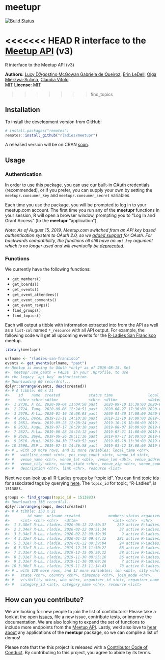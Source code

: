 
<!-- README.md is generated from README.Rmd. Please edit the Rmd file -->

# meetupr

[![Build
Status](https://travis-ci.org/rladies/meetupr.svg?branch=master)](https://travis-ci.org/rladies/meetupr)

<<<<<<< HEAD
R interface to the [Meetup API](https://www.meetup.com/meetup_api/) (v3)
=======
R interface to the Meetup API (v3)

**Authors:** [Lucy D’Agostino
McGowan](http://www.lucymcgowan.com),[Gabriela de Queiroz](http://gdequeiroz.github.io/), [Erin
LeDell](http://www.stat.berkeley.edu/~ledell/), [Olga
Mierzwa-Sulima](https://github.com/olgamie), [Claudia
Vitolo](https://github.com/cvitolo)<br/>
[MIT](https://opensource.org/licenses/MIT) **License:**
[MIT](https://opensource.org/licenses/MIT)
>>>>>>> find_topics


## Installation

To install the development version from GitHub:

``` r
# install.packages("remotes")
remotes::install_github("rladies/meetupr")
```

A released version will be on CRAN
[soon](https://github.com/rladies/meetupr/issues/24).

## Usage

### Authentication

In order to use this package, you can use our built-in
[OAuth](https://www.meetup.com/meetup_api/auth/) credentials
(recommended), or if you prefer, you can supply your own by setting the
`meetupr.consumer_key` and `meetupr.consumer_secret` variables.

Each time you use the package, you will be prompted to log in to your
meetup.com account. The first time you run any of the **meetupr**
functions in your session, R will open a browser window, prompting you
to “Log In and Grant Access” (to the **meetupr** “application”).

*Note: As of August 15, 2019, Meetup.com switched from an API key based
authentication system to OAuth 2.0, so we [added
support](https://github.com/rladies/meetupr/issues/51) for OAuth. For
backwards compatibility, the functions all still have an `api_key`
argument which is no longer used and will eventually be
[deprecated](https://github.com/rladies/meetupr/issues/59).*

### Functions

We currently have the following functions:

  - `get_members()`
  - `get_boards()`
  - `get_events()`  
  - `get_event_attendees()`  
  - `get_event_comments()`
  - `get_event_rsvps()`
  - `find_groups()`
  - `find_topics()`

Each will output a tibble with information extracted into from the API
as well as a `list-col` named `*_resource` with all API output. For
example, the following code will get all upcoming events for the
[R-Ladies San Francisco](https://meetup.com/rladies-san-francisco)
meetup.

``` r
library(meetupr)

urlname <- "rladies-san-francisco"
events <- get_events(urlname, "past")
#> Meetup is moving to OAuth *only* as of 2019-08-15. Set
#> `meetupr.use_oauth = FALSE` in your .Rprofile, to use
#> the legacy `api_key` authorization.
#> Downloading 60 record(s)...
dplyr::arrange(events, desc(created))
#> # A tibble: 60 x 21
#>    id    name  created             status time                local_date
#>    <chr> <chr> <dttm>              <chr>  <dttm>              <date>    
#>  1 2730… A co… 2020-09-04 11:04:50 past   2020-09-10 15:30:00 2020-09-10
#>  2 2724… Tang… 2020-08-06 12:24:51 past   2020-08-27 17:30:00 2020-08-27
#>  3 2679… R-La… 2020-01-16 10:08:03 past   2020-01-30 17:00:00 2020-01-30
#>  4 2663… Dece… 2019-11-11 14:10:10 past   2019-12-10 18:00:00 2019-12-10
#>  5 2651… Work… 2019-09-23 12:28:24 past   2019-10-16 18:00:00 2019-10-16
#>  6 2632… Augu… 2019-07-17 10:29:10 past   2019-08-07 18:00:00 2019-08-07
#>  7 2627… R-La… 2019-06-28 15:24:12 past   2019-07-21 11:00:00 2019-07-21
#>  8 2626… Baye… 2019-06-26 20:11:16 past   2019-07-17 18:00:00 2019-07-17
#>  9 2610… Mini… 2019-04-30 17:49:52 past   2019-05-18 13:30:00 2019-05-18
#> 10 2590… NLP … 2019-02-15 14:36:58 past   2019-03-12 18:00:00 2019-03-12
#> # … with 50 more rows, and 15 more variables: local_time <chr>,
#> #   waitlist_count <int>, yes_rsvp_count <int>, venue_id <int>,
#> #   venue_name <chr>, venue_lat <dbl>, venue_lon <dbl>, venue_address_1 <chr>,
#> #   venue_city <chr>, venue_state <chr>, venue_zip <chr>, venue_country <chr>,
#> #   description <chr>, link <chr>, resource <list>
```

Next we can look up all R-Ladies groups by “topic id”. You can find
topic ids for associated tags by querying
[here](https://secure.meetup.com/meetup_api/console/?path=/find/topics).
The `topic_id` for topic, “R-Ladies”, is `1513883`.

``` r
groups <- find_groups(topic_id = 1513883)
#> Downloading 138 record(s)...
dplyr::arrange(groups, desc(created))
#> # A tibble: 138 x 21
#>        id name  urlname created             members status organizer   lat
#>     <int> <chr> <chr>   <dttm>                <int> <chr>  <chr>     <dbl>
#>  1 3.38e7 R-La… rladie… 2020-06-12 22:50:37     259 active R-Ladies… -1.29
#>  2 3.34e7 R-La… rladie… 2020-02-22 09:51:34      37 active R-Ladies… 52.4 
#>  3 3.34e7 R-La… rladie… 2020-02-22 09:39:39       9 active R-Ladies… 43.3 
#>  4 3.32e7 R-La… rladie… 2020-01-12 09:47:12     281 active R-Ladies… 25.7 
#>  5 3.32e7 R-La… rladie… 2020-01-12 09:39:04      24 active R-Ladies… 51.8 
#>  6 3.31e7 R-La… rladie… 2019-12-15 11:50:22      68 active R-Ladies… 38.9 
#>  7 3.31e7 R-La… rladie… 2019-12-15 05:30:12      38 active R-Ladies…  6.93
#>  8 3.31e7 R-La… rladie… 2019-11-30 08:55:10      36 active R-Ladies… 30.0 
#>  9 3.31e7 R-La… rladie… 2019-11-30 08:09:20       7 active R-Ladies… 43.0 
#> 10 3.30e7 R-La… rladie… 2019-11-23 11:14:43      78 active R-Ladies… 19.0 
#> # … with 128 more rows, and 13 more variables: lon <dbl>, city <chr>,
#> #   state <chr>, country <chr>, timezone <chr>, join_mode <chr>,
#> #   visibility <chr>, who <chr>, organizer_id <int>, organizer_name <chr>,
#> #   category_id <int>, category_name <chr>, resource <list>
```

## How can you contribute?

We are looking for new people to join the list of contributors\! Please
take a look at the open
[issues](https://github.com/rladies/meetupr/issues), file a new issue,
contribute tests, or improve the documentation. We are also looking to
expand the set of functions to include more endpoints from the [Meetup
API](https://www.meetup.com/meetup_api/). Lastly, we’d also love to
[hear about](https://github.com/rladies/meetupr/issues/74) any
applications of the **meetupr** package, so we can compile a list of
demos\!

Please note that the this project is released with a [Contributor Code
of Conduct](CODE_OF_CONDUCT.md). By contributing to this project, you
agree to abide by its terms.
